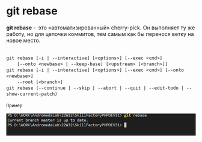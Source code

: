 # git rebase

**git rebase** -  это «автоматизированный» cherry-pick. 
Он выполняет ту же работу, но для цепочки коммитов, тем самым как бы перенося ветку на новое место.

```bash=

git rebase [-i | --interactive] [<options>] [--exec <cmd>]
	[--onto <newbase> | --keep-base] [<upstream> [<branch>]]
git rebase [-i | --interactive] [<options>] [--exec <cmd>] [--onto <newbase>]
	--root [<branch>]
git rebase (--continue | --skip | --abort | --quit | --edit-todo | --show-current-patch)

```

``Пример``

![git rebase](/pics/Rebase.png)